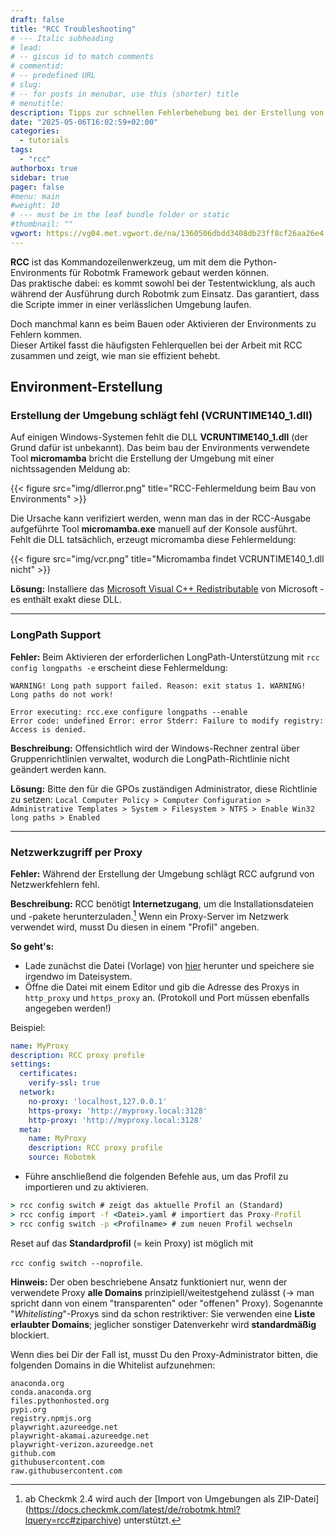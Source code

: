 ```yaml
---
draft: false
title: "RCC Troubleshooting"
# --- Italic subheading
# lead: 
# -- giscus id to match comments
# commentid: 
# -- predefined URL
# slug: 
# -- for posts in menubar, use this (shorter) title
# menutitle: 
description: Tipps zur schnellen Fehlerbehebung bei der Erstellung von RCC-Environments
date: "2025-05-06T16:02:59+02:00"
categories:
  - tutorials
tags:
  - "rcc"
authorbox: true
sidebar: true
pager: false
#menu: main
#weight: 10
# --- must be in the leaf bundle folder or static
#thumbnail: ""
vgwort: https://vg04.met.vgwort.de/na/1360506dbdd3408db23ff8cf26aa26e4
---
```


**RCC** ist das Kommandozeilenwerkzeug, um mit dem die Python-Environments für Robotmk Framework gebaut werden können.  
Das praktische dabei: es kommt sowohl bei der Testentwicklung, als auch während der Ausführung durch Robotmk zum Einsatz. Das garantiert, dass die Scripte immer in einer verlässlichen Umgebung laufen.  

Doch manchmal kann es beim Bauen oder Aktivieren der Environments zu Fehlern kommen.  
Dieser Artikel fasst die häufigsten Fehlerquellen bei der Arbeit mit RCC zusammen und zeigt, wie man sie effizient behebt.

<!--more-->

## Environment-Erstellung

### Erstellung der Umgebung schlägt fehl (VCRUNTIME140_1.dll)

Auf einigen Windows-Systemen fehlt die DLL **VCRUNTIME140_1.dll** (der Grund dafür ist unbekannt).
Das beim bau der Environments verwendete Tool **micromamba** bricht die Erstellung der Umgebung mit einer nichtssagenden Meldung ab:

{{< figure src="img/dllerror.png" title="RCC-Fehlermeldung beim Bau von Environments" >}}

Die Ursache kann verifiziert werden, wenn man das in der RCC-Ausgabe aufgeführte Tool **micromamba.exe** manuell auf der Konsole ausführt.  
Fehlt die DLL tatsächlich, erzeugt micromamba diese Fehlermeldung:

{{< figure src="img/vcr.png" title="Micromamba findet VCRUNTIME140_1.dll nicht" >}}

**Lösung:** Installiere das [Microsoft Visual C++ Redistributable](https://learn.microsoft.com/en-us/cpp/windows/latest-supported-vc-redist?view=msvc-170#visual-studio-2015-2017-2019-and-2022) von Microsoft - es enthält exakt diese DLL.

---

### LongPath Support

**Fehler:** Beim Aktivieren der erforderlichen LongPath-Unterstützung mit `rcc config longpaths -e` erscheint diese Fehlermeldung:

```
WARNING! Long path support failed. Reason: exit status 1. WARNING! Long paths do not work!

Error executing: rcc.exe configure longpaths --enable 
Error code: undefined Error: error Stderr: Failure to modify registry: Access is denied.
```

**Beschreibung:** Offensichtlich wird der Windows-Rechner zentral über Gruppenrichtlinien verwaltet, wodurch die LongPath-Richtlinie nicht geändert werden kann.  

**Lösung:** Bitte den für die GPOs zuständigen Administrator, diese Richtlinie zu setzen:
`Local Computer Policy > Computer Configuration > Administrative Templates > System > Filesystem > NTFS > Enable Win32 long paths > Enabled`

---

### Netzwerkzugriff per Proxy

**Fehler:** Während der Erstellung der Umgebung schlägt RCC aufgrund von Netzwerkfehlern fehl.

**Beschreibung:** RCC benötigt **Internetzugang**, um die Installationsdateien und -pakete herunterzuladen.[^1]
Wenn ein Proxy-Server im Netzwerk verwendet wird, musst Du diesen in einem "Profil" angeben.

**So geht's:**

- Lade zunächst die Datei (Vorlage) von <i class="fab fa-github"></i> [hier](https://github.com/Robotmk/level1-code/blob/main/conf/rcc_proxy_profile.template.yaml) herunter und speichere sie irgendwo im Dateisystem.
- Öffne die Datei mit einem Editor und gib die Adresse des Proxys in `http_proxy` und `https_proxy` an. (Protokoll und Port müssen ebenfalls angegeben werden!)

[^1]: ab Checkmk 2.4 wird auch der [Import von Umgebungen als ZIP-Datei] (<https://docs.checkmk.com/latest/de/robotmk.html?lquery=rcc#ziparchive>) unterstützt.

Beispiel:

```yaml  { lineNos="true" wrap="true" title="rcc_proxy_profile.yaml"}
name: MyProxy
description: RCC proxy profile
settings:
  certificates:
    verify-ssl: true
  network:
    no-proxy: 'localhost,127.0.0.1'
    https-proxy: 'http://myproxy.local:3128'
    http-proxy: 'http://myproxy.local:3128'
  meta:
    name: MyProxy
    description: RCC proxy profile
    source: Robotmk
```

- Führe anschließend die folgenden Befehle aus, um das Profil zu importieren und zu aktivieren.

```cmd { lineNos="false" wrap="true" title="RCC profile activation"}
> rcc config switch # zeigt das aktuelle Profil an (Standard)
> rcc config import -f <Datei>.yaml # importiert das Proxy-Profil
> rcc config switch -p <Profilname> # zum neuen Profil wechseln
```

Reset auf das **Standardprofil** (= kein Proxy) ist möglich mit  

`rcc config switch --noprofile`.

**Hinweis:** Der oben beschriebene Ansatz funktioniert nur, wenn der verwendete Proxy **alle Domains** prinzipiell/weitestgehend zulässt (→ man spricht dann von einem "transparenten" oder "offenen" Proxy).
Sogenannte "*Whitelisting*"-Proxys sind da schon restriktiver: Sie verwenden eine **Liste erlaubter Domains**; jeglicher sonstiger Datenverkehr wird **standardmäßig** blockiert.  

Wenn dies bei Dir der Fall ist, musst Du den Proxy-Administrator bitten, die folgenden Domains in die Whitelist aufzunehmen:

```
anaconda.org
conda.anaconda.org
files.pythonhosted.org  
pypi.org
registry.npmjs.org  
playwright.azureedge.net  
playwright-akamai.azureedge.net  
playwright-verizon.azureedge.net
github.com
githubusercontent.com
raw.githubusercontent.com
```
